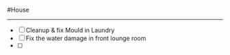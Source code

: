 #House 
- - - 

- [ ] Cleanup & fix Mould in Laundry
- [ ] Fix the water damage in front lounge room
- [ ] 